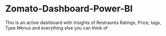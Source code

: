 # Zomato-Dashboard-Power-BI
This Is an active dashboard with Insights of Restraunts Ratings, Price, tags, Type Menus and everything else you can think of
